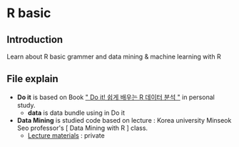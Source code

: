 # R basic

## Introduction

Learn about R basic grammer and data mining & machine learning with R 

## File explain

* __Do it__ is based on Book [" Do it! 쉽게 배우는 R 데이터 분석 "](https://book.naver.com/bookdb/book_detail.nhn?bid=12256508) in personal study.
  * __data__ is data bundle using in Do it
* __Data Mining__ is studied code based on lecture : Korea university Minseok Seo professor's [ Data Mining with R ] class.
  * [Lecture materials](https://github.com/Jin-Baek/R-DM-LectureMaterials) : private 
